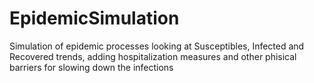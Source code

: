 # EpidemicSimulation
Simulation of epidemic processes looking at Susceptibles, Infected and Recovered trends, adding hospitalization measures and other phisical barriers for slowing down the infections
